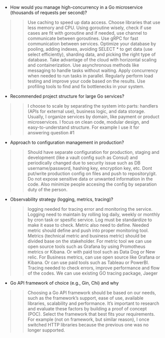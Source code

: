 - How would you manage high-concurrency in a Go microservice (thousands of requests per second)?
>>  Use caching to speed up data access. Choose libraries that use less memory and CPU. Using goroutine wisely, check if use cases are fit with goroutine and if needed, use channel to communicate between goroutines. Use gRPC for fast communication between services. Optimize your database by pooling, adding indexes, avoiding SELECT * to get data (use select efficiently), sharding data, and picking the right type of database. Take advantage of the cloud with horizontal scaling and containerization. Use asynchronous methods like messaging to handle tasks without waiting. Apply concurrency when needed to run tasks in parallel. Regularly perform load testing and improve your code based on the results. Use profiling tools to find and fix bottlenecks in your system.


- Recommended project structure for large Go services?
>> I choose to scale by separating the system into parts: handlers (APIs for external use), business logic, and data storage. Usually, I organize services by domain, like payment or product microservices. I focus on clean code, modular design, and easy-to-understand structure. For example I use it for answering question #1


- Approach to configuration management in production?
>> Should have separate configuration for production, staging and development (like a vault config such as Consul) and periodically changed due to security issue such as DB username/password, hashing key, encryption key, etc. Dont put/write production config on files and push to repository/git. Do not expose sensitive data or unwanted information in the code. Also minimize people accesing the config by separation duty of the person.


- Observability strategy (logging, metrics, tracing)?
>> logging needed for tracing error and monitoring the service. Logging need to maintain by rolling log daily, weekly or monthly by cron task or spesific service. Log must be standardize to make it ease to check.
>> Metric also need to define. Needed metric should define and push into proper monitoring tool. Metrics (technical metric and business metric) should be divided base on the stakeholder. For metric tool we can use open source tools such as Grafana by using Promotheus metrics or Kibana. Or with paid tool such as Data Dog or New relic. For Business metrics, can use open source like Grafana or Kibana. Or can use paid tools such as Tableau or PowerBI. 
>> Tracing needed to check errors, improve performance and flow of the codes. We can use existing GO tracing package, Jaeger


- Go API framework of choice (e.g., Gin, Chi) and why
>> Choosing a Go API framework should be based on our needs, such as the framework’s support, ease of use, available libraries, scalability and performance. It’s important to research and evaluate these factors by building a proof of concept (POC). Select the framework that best fits your requirements. For example (not on framework, but similar reason), I once switched HTTP libraries because the previous one was no longer supported.